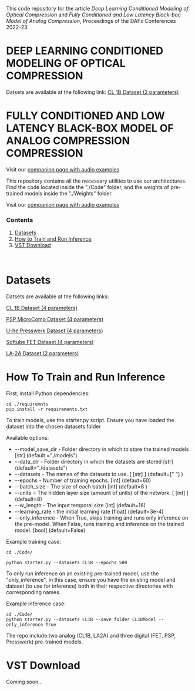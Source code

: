 This code repository for the article _Deep Learning Conditioned Modeling of Optical Compression_ and _Fully Conditioned and Low Latency Black-boc Model of Analog Compression_, Proceedings of the DAFx Conferences 2022-23.

# DEEP LEARNING CONDITIONED MODELING OF OPTICAL COMPRESSION
Datsets are available at the following link:
[CL 1B Dataset (2 parameters)](https://doi.org/10.5281/zenodo.6497085)
 
 
# FULLY CONDITIONED AND LOW LATENCY BLACK-BOX MODEL OF ANALOG COMPRESSION COMPRESSION
 
Visit our [companion page with audio examples](https://riccardovib.github.io/OpticalCompressor_pages/)

This repository contains all the necessary utilities to use our architectures. Find the code located inside the "./Code" folder, and the weights of pre-trained models inside the "./Weights" folder

Visit our [companion page with audio examples](https://riccardovib.github.io/Hybrid-Neural-Audio-Effects_pages/)

### Contents

1. [Datasets](#datasets)
2. [How to Train and Run Inference](#how-to-train-and-run-inference)
3. [VST Download](#vst-download)

<br/>

# Datasets

Datsets are available at the following links:

[CL 1B Dataset (4 parameters)](https://doi.org/10.34740/kaggle/dsv/5330581)

[PSP MicroComp Dataset (4 parameters)](https://doi.org/10.34740/kaggle/dsv/6118717)

[U-he Presswerk Dataset (4 parameters)](https://doi.org/10.34740/kaggle/dsv/6118202)

[Softube FET Dataset (4 parameters)](https://doi.org/10.34740/kaggle/dsv/6119102)

[LA-2A Dataset (2 parameters)](https://zenodo.org/record/3824876)

# How To Train and Run Inference 

First, install Python dependencies:
```
cd ./requiremnts
pip install -r requirements.txt
```

To train models, use the starter.py script.
Ensure you have loaded the dataset into the chosen datasets folder

Available options: 
* --model_save_dir - Folder directory in which to store the trained models [str] (default ="./models")
* --data_dir - Folder directory in which the datasets are stored [str] (default="./datasets")
* --datasets - The names of the datasets to use. [ [str] ] (default=[" "] )
* --epochs - Number of training epochs. [int] (defaut=60)
* --batch_size - The size of each batch [int] (default=8 )
* --units = The hidden layer size (amount of units) of the network. [ [int] ] (default=8)
* --w_length - The input temporal size [int] (default=16)
* --learning_rate - the initial learning rate [float] (default=3e-4)
* --only_inference - When True, skips training and runs only inference on the pre-model. When False, runs training and inference on the trained model. [bool] (default=False)

Example training case: 
```
cd ./Code/

python starter.py --datasets CL1B --epochs 500 
```

To only run inference on an existing pre-trained model, use the "only_inference". In this case, ensure you have the existing model and dataset (to use for inference) both in their respective directories with corresponding names.

Example inference case:
```
cd ./Code/
python starter.py --datasets CL1B --save_folder CL1BModel --only_inference True
```

The repo include two analog (CL1B, LA2A) and three digital (FET, PSP, Presswerk) pre-trained models.


# VST Download

Coming soon...